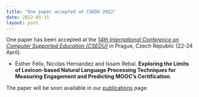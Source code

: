 ```yaml
---
title: "One paper accepted at CSEDU 2022"
date: 2022-05-15
layout: post
---
```


One paper has been accepted at the *[14th International Conference on Computer Supported Education (CSEDU)](https://csedu.scitevents.org/home.aspx)* in Prague, Czech Republic (22-24 April).

- Esther Félix, Nicolas Hernandez and Issam Rebaï.
  **Exploring the Limits of Lexicon-based Natural Language Processing Techniques for Measuring Engagement and Predicting MOOC’s Certification**.

The paper will be soon available in our [publications](/publications.html) page.

